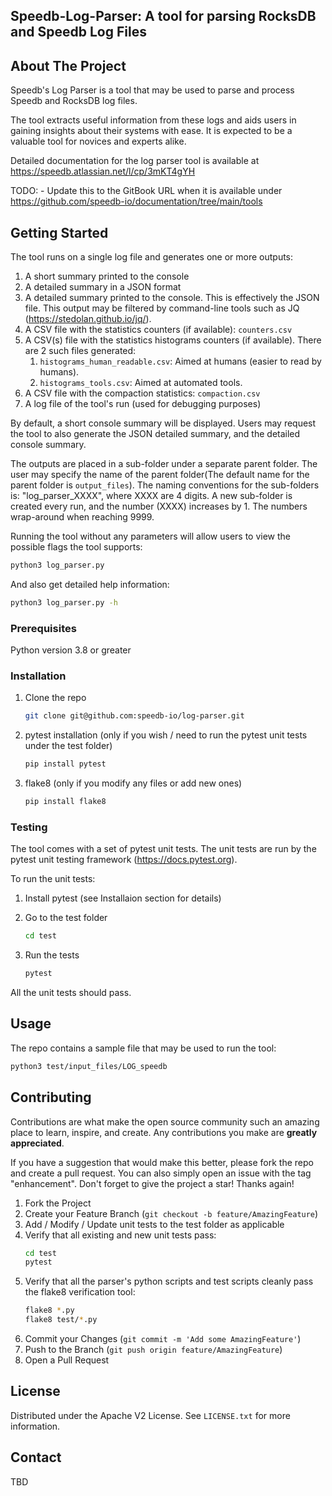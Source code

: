 ## Speedb-Log-Parser: A tool for parsing RocksDB and Speedb Log Files

<!-- ABOUT THE PROJECT -->
## About The Project
Speedb's Log Parser is a tool that may be used to parse and process 
Speedb and RocksDB log files.

The tool extracts useful information from these logs and aids users in 
gaining insights about their systems with ease. It is expected to be a 
valuable tool for novices and experts alike.

Detailed documentation for the log parser tool is available at 
https://speedb.atlassian.net/l/cp/3mKT4gYH

TODO: - Update this to the GitBook URL when it is available under https://github.com/speedb-io/documentation/tree/main/tools


<!-- GETTING STARTED -->
## Getting Started
The tool runs on a single log file and generates one or more outputs:
1. A short summary printed to the console
2. A detailed summary in a JSON format
3. A detailed summary printed to the console. This is effectively the JSON 
   file. This output may be filtered by command-line tools such 
   as JQ (https://stedolan.github.io/jq/).
4. A CSV file with the statistics counters (if available): `counters.csv`
5. A CSV(s) file with the statistics histograms counters (if available). 
   There are 2 such files generated:
   1. `histograms_human_readable.csv`: Aimed at humans (easier to read
      by humans).
   2. `histograms_tools.csv`: Aimed at automated tools.
6. A CSV file with the compaction statistics: `compaction.csv`
7. A log file of the tool's run (used for debugging purposes)

By default, a short console summary will be displayed. Users may request the 
tool to also generate the JSON detailed summary, and the detailed console 
summary.

The outputs are placed in a sub-folder under a separate parent folder. The 
user may specify the name of the parent folder(The default name for the 
parent folder is `output_files`). 
The naming conventions for the sub-folders is: "log_parser_XXXX", where 
XXXX are 4 digits. A new sub-folder is created every run, and the number (XXXX) 
increases by 1. The numbers wrap-around when reaching 9999.

Running the tool without any parameters will allow users to view the 
possible flags the tool supports:
   ```sh
   python3 log_parser.py
   ```

And also get detailed help information:
   ```sh
   python3 log_parser.py -h
   ```


### Prerequisites

Python version 3.8 or greater

### Installation

1. Clone the repo
   ```sh
   git clone git@github.com:speedb-io/log-parser.git
   ```

2. pytest installation (only if you wish / need to run the pytest unit 
   tests under the test folder)
   ```sh
   pip install pytest
   ```
3. flake8 (only if you modify any files or add new ones)
   ```sh
   pip install flake8
   ```

### Testing
The tool comes with a set of pytest unit tests. The unit tests are run by 
the pytest unit testing framework (https://docs.pytest.org).

To run the unit tests:
1. Install pytest (see Installaion section for details)
2. Go to the test folder
   ```sh
   cd test
   ```

3. Run the tests
   ```sh
   pytest
   ```
All the unit tests should pass.

<!-- USAGE EXAMPLES -->
## Usage

The repo contains a sample file that may be used to run the tool:
   ```sh
   python3 test/input_files/LOG_speedb
   ```




<!-- CONTRIBUTING -->
## Contributing

Contributions are what make the open source community such an amazing place to learn, inspire, and create. Any contributions you make are **greatly appreciated**.

If you have a suggestion that would make this better, please fork the repo and create a pull request. You can also simply open an issue with the tag "enhancement".
Don't forget to give the project a star! Thanks again!

1. Fork the Project
2. Create your Feature Branch (`git checkout -b feature/AmazingFeature`)
3. Add / Modify / Update unit tests to the test folder as applicable
4. Verify that all existing and new unit tests pass:
   ```sh
   cd test
   pytest
   ```
5. Verify that all the parser's python scripts and test scripts cleanly 
   pass the flake8 verification tool:
   ```sh
   flake8 *.py
   flake8 test/*.py
   ```
6. Commit your Changes (`git commit -m 'Add some AmazingFeature'`)
7. Push to the Branch (`git push origin feature/AmazingFeature`)
8. Open a Pull Request


<!-- LICENSE -->
## License

Distributed under the Apache V2 License. See `LICENSE.txt` for more information.



<!-- CONTACT -->
## Contact

TBD
